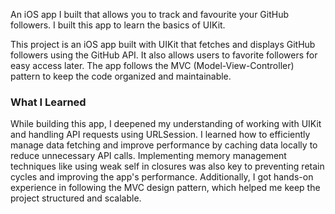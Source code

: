 An iOS app I built that allows you to track and favourite your GitHub followers. I built this app to learn the basics of UIKit.

This project is an iOS app built with UIKit that fetches and displays GitHub followers using the GitHub API. It also allows users to favorite followers for easy access later. The app follows the MVC (Model-View-Controller) pattern to keep the code organized and maintainable.

### What I Learned

While building this app, I deepened my understanding of working with UIKit and handling API requests using URLSession. I learned how to efficiently manage data fetching and improve performance by caching data locally to reduce unnecessary API calls. Implementing memory management techniques like using weak self in closures was also key to preventing retain cycles and improving the app's performance. Additionally, I got hands-on experience in following the MVC design pattern, which helped me keep the project structured and scalable.

